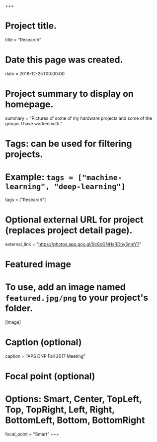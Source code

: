 +++
# Project title.
title = "Research"

# Date this page was created.
date = 2018-12-25T00:00:00

# Project summary to display on homepage.
summary = "Pictures of some of my hardware projects and some of the groups I have worked with."

# Tags: can be used for filtering projects.
# Example: `tags = ["machine-learning", "deep-learning"]`
tags = ["Research"]

# Optional external URL for project (replaces project detail page).
external_link = "https://photos.app.goo.gl/9c8oGNHsRDby5nmY7"

# Featured image
# To use, add an image named `featured.jpg/png` to your project's folder. 
[image]
  # Caption (optional)
  caption = "APS DNP Fall 2017 Meeting"

  # Focal point (optional)
  # Options: Smart, Center, TopLeft, Top, TopRight, Left, Right, BottomLeft, Bottom, BottomRight
  focal_point = "Smart"
+++
